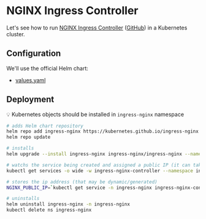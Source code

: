 # NGINX Ingress Controller

Let's see how to run [NGINX Ingress Controller](https://kubernetes.github.io/ingress-nginx/) ([GitHub](https://github.com/kubernetes/ingress-nginx/)) in a Kubernetes cluster.

## Configuration

We'll use the official Helm chart:

- [values.yaml](https://github.com/kubernetes/ingress-nginx/blob/main/charts/ingress-nginx/values.yaml)

## Deployment

💡 Kubernetes objects should be installed in `ingress-nginx` namespace

```bash
# adds Helm chart repository
helm repo add ingress-nginx https://kubernetes.github.io/ingress-nginx
helm repo update

# installs
helm upgrade --install ingress-nginx ingress-nginx/ingress-nginx --namespace ingress-nginx --create-namespace

# watchs the service being created and assigned a public IP (it can take time if the cloud provider is called to create a load balancer/ip address)
kubectl get services -o wide -w ingress-nginx-controller --namespace ingress-nginx

# stores the ip address (that may be dynamic/generated)
NGINX_PUBLIC_IP=`kubectl get service -n ingress-nginx ingress-nginx-controller --output jsonpath='{.status.loadBalancer.ingress[0].ip}'`

# uninstalls
helm uninstall ingress-nginx -n ingress-nginx
kubectl delete ns ingress-nginx
```
